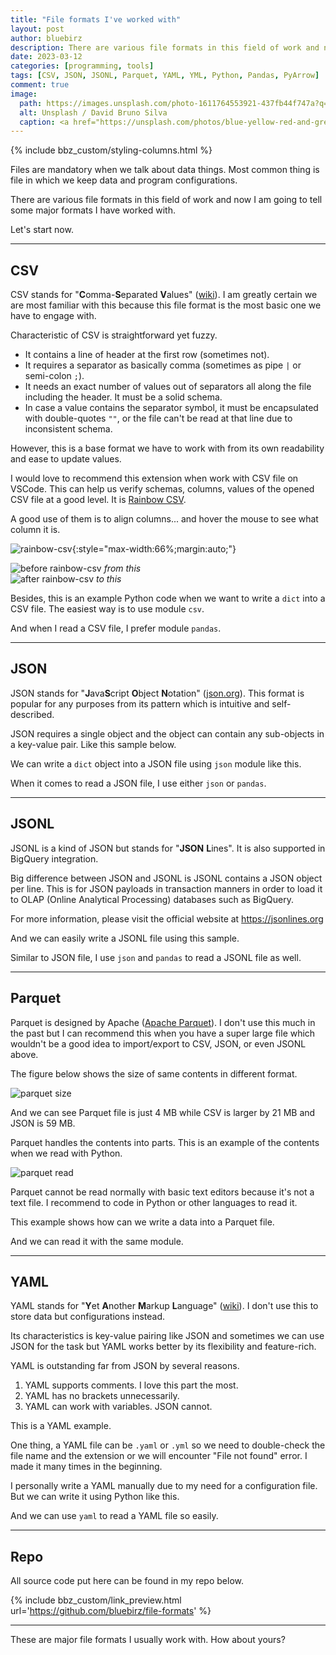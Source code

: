 ```yaml
---
title: "File formats I've worked with"
layout: post
author: bluebirz
description: There are various file formats in this field of work and now I am going to tell some major formats I have worked with.
date: 2023-03-12
categories: [programming, tools]
tags: [CSV, JSON, JSONL, Parquet, YAML, YML, Python, Pandas, PyArrow]
comment: true
image:
  path: https://images.unsplash.com/photo-1611764553921-437fb44f747a?q=80&w=2070&auto=format&fit=crop&ixlib=rb-4.0.3&ixid=M3wxMjA3fDB8MHxwaG90by1wYWdlfHx8fGVufDB8fHx8fA%3D%3D
  alt: Unsplash / David Bruno Silva
  caption: <a href="https://unsplash.com/photos/blue-yellow-red-and-green-papers-Z19vToWBDIc">Unsplash / David Bruno Silva</a>
---
```


{% include bbz_custom/styling-columns.html %}

Files are mandatory when we talk about data things. Most common thing is file in which we keep data and program configurations.

There are various file formats in this field of work and now I am going to tell some major formats I have worked with.

Let's start now.

---

## CSV

CSV stands for "**C**omma-**S**eparated **V**alues" ([wiki](https://en.wikipedia.org/wiki/Comma-separated_values)). I am greatly certain we are most familiar with this because this file format is the most basic one we have to engage with.

Characteristic of CSV is straightforward yet fuzzy.

- It contains a line of header at the first row (sometimes not).
- It requires a separator as basically comma (sometimes as pipe `|` or semi-colon `;`).
- It needs an exact number of values out of separators all along the file including the header. It must be a solid schema.
- In case a value contains the separator symbol, it must be encapsulated with double-quotes `""`, or the file can't be read at that line due to inconsistent schema.

However, this is a base format we have to work with from its own readability and ease to update values.

<script src="https://gist.github.com/bluebirz/f5efdd35f392cfe93faa9db39e452e26.js?file=sample-csv.csv"></script>

I would love to recommend this extension when work with CSV file on VSCode. This can help us verify schemas, columns, values of the opened CSV file at a good level. It is [Rainbow CSV](https://marketplace.visualstudio.com/items?itemName=mechatroner.rainbow-csv).

A good use of them is to align columns... and hover the mouse to see what column it is.

![rainbow-csv](https://bluebirzdotnet.s3.ap-southeast-1.amazonaws.com/file-formats/csv-rainbow-palette.png){:style="max-width:66%;margin:auto;"}

<div class="row">
    <div class="col-2">
        <img src="https://bluebirzdotnet.s3.ap-southeast-1.amazonaws.com/file-formats/csv-rainbow-align.png" alt="before rainbow-csv" loading="lazy">
        <em>from this</em>
    </div>
 <div class="col-2">
        <img src='https://bluebirzdotnet.s3.ap-southeast-1.amazonaws.com/file-formats/csv-rainbow-hover.png' alt="after rainbow-csv" loading="lazy">
        <em>to this</em>
    </div>
</div>

Besides, this is an example Python code when we want to write a `dict` into a CSV file. The easiest way is to use module `csv`.

<script src="https://gist.github.com/bluebirz/f5efdd35f392cfe93faa9db39e452e26.js?file=write-csv.py"></script>

And when I read a CSV file, I prefer module `pandas`.

<script src="https://gist.github.com/bluebirz/f5efdd35f392cfe93faa9db39e452e26.js?file=read-csv.py"></script>

---

## JSON

JSON stands for "**J**ava**S**cript **O**bject **N**otation" ([json.org](https://www.json.org/json-en.html)). This format is popular for any purposes from its pattern which is intuitive and self-described.

JSON requires a single object and the object can contain any sub-objects in a key-value pair. Like this sample below.

<script src="https://gist.github.com/bluebirz/f5efdd35f392cfe93faa9db39e452e26.js?file=sample-json.json"></script>

We can write a `dict` object into a JSON file using `json` module like this.

<script src="https://gist.github.com/bluebirz/f5efdd35f392cfe93faa9db39e452e26.js?file=write-json.py"></script>

When it comes to read a JSON file, I use either `json` or `pandas`.

<script src="https://gist.github.com/bluebirz/f5efdd35f392cfe93faa9db39e452e26.js?file=read-json.py"></script>

---

## JSONL

JSONL is a kind of JSON but stands for "**JSON** **L**ines". It is also supported in BigQuery integration.

Big difference between JSON and JSONL is JSONL contains a JSON object per line. This is for JSON payloads in transaction manners in order to load it to OLAP (Online Analytical Processing) databases such as BigQuery.

<script src="https://gist.github.com/bluebirz/f5efdd35f392cfe93faa9db39e452e26.js?file=sample-jsonl.jsonl"></script>

For more information, please visit the official website at <https://jsonlines.org>

And we can easily write a JSONL file using this sample.

<script src="https://gist.github.com/bluebirz/f5efdd35f392cfe93faa9db39e452e26.js?file=write-jsonl.py"></script>

Similar to JSON file, I use `json` and `pandas` to read a JSONL file as well.

<script src="https://gist.github.com/bluebirz/f5efdd35f392cfe93faa9db39e452e26.js?file=read-jsonl.py"></script>

---

## Parquet

Parquet is designed by Apache ([Apache Parquet](https://parquet.apache.org/)). I don't use this much in the past but I can recommend this when you have a super large file which wouldn't be a good idea to import/export to CSV, JSON, or even JSONL above.

The figure below shows the size of same contents in different format.

![parquet size](https://bluebirzdotnet.s3.ap-southeast-1.amazonaws.com/file-formats/size-compare.png)

And we can see Parquet file is just 4 MB while CSV is larger by 21 MB and JSON is 59 MB.

Parquet handles the contents into parts. This is an example of the contents when we read with Python.

![parquet read](https://bluebirzdotnet.s3.ap-southeast-1.amazonaws.com/file-formats/parquet-read.png)

Parquet cannot be read normally with basic text editors because it's not a text file. I recommend to code in Python or other languages to read it.

This example shows how can we write a data into a Parquet file.

<script src="https://gist.github.com/bluebirz/f5efdd35f392cfe93faa9db39e452e26.js?file=write-parquet.py"></script>

And we can read it with the same module.

<script src="https://gist.github.com/bluebirz/f5efdd35f392cfe93faa9db39e452e26.js?file=read-parquet.py"></script>

---

## YAML

YAML stands for "**Y**et **A**nother **M**arkup **L**anguage" ([wiki](https://en.wikipedia.org/wiki/YAML)). I don't use this to store data but configurations instead.

Its characteristics is key-value pairing like JSON and sometimes we can use JSON for the task but YAML works better by its flexibility and feature-rich.

YAML is outstanding far from JSON by several reasons.

1. YAML supports comments. I love this part the most.
1. YAML has no brackets unnecessarily.
1. YAML can work with variables. JSON cannot.

This is a YAML example.

<script src="https://gist.github.com/bluebirz/f5efdd35f392cfe93faa9db39e452e26.js?file=sample-yaml.yaml"></script>

One thing, a YAML file can be `.yaml` or `.yml` so we need to double-check the file name and the extension or we will encounter "File not found" error. I made it many times in the beginning.

I personally write a YAML manually due to my need for a configuration file. But we can write it using Python like this.

<script src="https://gist.github.com/bluebirz/f5efdd35f392cfe93faa9db39e452e26.js?file=write-yaml.py"></script>

And we can use `yaml` to read a YAML file so easily.

<script src="https://gist.github.com/bluebirz/f5efdd35f392cfe93faa9db39e452e26.js?file=read-yaml.py"></script>

---

## Repo

All source code put here can be found in my repo below.

{% include bbz_custom/link_preview.html url='<https://github.com/bluebirz/file-formats>' %}

---

These are major file formats I usually work with. How about yours?
